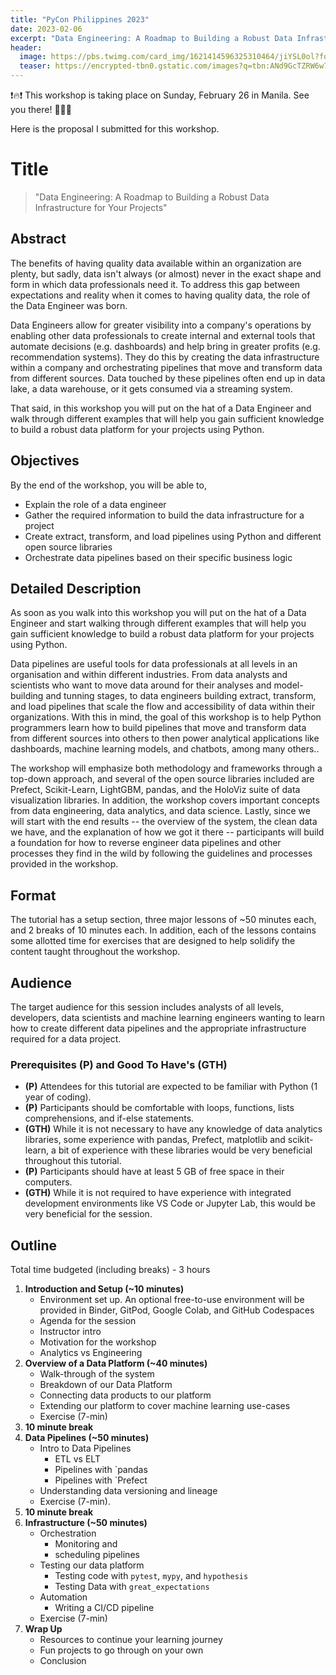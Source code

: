 ```yaml
---
title: "PyCon Philippines 2023"
date: 2023-02-06
excerpt: "Data Engineering: A Roadmap to Building a Robust Data Infrastructure for Your Projects"
header:
  image: https://pbs.twimg.com/card_img/1621414596325310464/jiYSL0ol?format=png&name=4096x4096
  teaser: https://encrypted-tbn0.gstatic.com/images?q=tbn:ANd9GcTZRW6w79UmK73376eMMQeU1HtreR9LgW-fSgTofa1ikhURkaud9-bOaRfFvcfClhSG6qo&usqp=CAU
---
```


❗🔥❗ This workshop is taking place on Sunday, February 26 in Manila. See you there! 👋😎🚀


Here is the proposal I submitted for this workshop.

# Title

> "Data Engineering: A Roadmap to Building a Robust Data Infrastructure for Your Projects"


## Abstract

The benefits of having quality data available within an organization are plenty, but sadly, data isn't always (or almost) never in the exact shape and form in which data professionals need it. To address this gap between expectations and reality when it comes to having quality data, the role of the Data Engineer was born.

Data Engineers allow for greater visibility into a company's operations by enabling other data professionals to create internal and external tools that automate decisions (e.g. dashboards) and help bring in greater profits (e.g. recommendation systems). They do this by creating the data infrastructure within a company and orchestrating pipelines that move and transform data from different sources. Data touched by these pipelines often end up in data lake, a data warehouse, or it gets consumed via a streaming system.

That said, in this workshop you will put on the hat of a Data Engineer and walk through different examples that will help you gain sufficient knowledge to build a robust data platform for your projects using Python.


## Objectives

By the end of the workshop, you will be able to,
- Explain the role of a data engineer
- Gather the required information to build the data infrastructure for a project
- Create extract, transform, and load pipelines using Python and different open source libraries
- Orchestrate data pipelines based on their specific business logic

## Detailed Description

As soon as you walk into this workshop you will put on the hat of a Data Engineer and start walking through different examples that will help you gain sufficient knowledge to build a robust data platform for your projects using Python.

Data pipelines are useful tools for data professionals at all levels in an organisation and within different industries. From data analysts and scientists who want to move data around for their analyses and model-building and tunning stages, to data engineers building extract, transform, and load pipelines that scale the flow and accessibility of data within their organizations. With this in mind, the goal of this workshop is to help Python programmers learn how to build pipelines that move and transform data from different sources into others to then power analytical applications like dashboards, machine learning models, and chatbots, among many others..

The workshop will emphasize both methodology and frameworks through a top-down approach, and several of the open source libraries included are Prefect, Scikit-Learn, LightGBM, pandas, and the HoloViz suite of data visualization libraries. In addition, the workshop covers important concepts from data engineering, data analytics, and data science. Lastly, since we will start with the end results -- the overview of the system, the clean data we have, and the explanation of how we got it there -- participants will build a foundation for how to reverse engineer data pipelines and other processes they find in the wild by following the guidelines and processes provided in the workshop.


## Format
The tutorial has a setup section, three major lessons of ~50 minutes each, and 2 breaks of 10 minutes each. In addition, each of the lessons contains some allotted time for exercises that are designed to help solidify the content taught throughout the workshop.

## Audience
The target audience for this session includes analysts of all levels, developers, data scientists and machine learning engineers wanting to learn how to create different data pipelines and the appropriate infrastructure required for a data project.

### Prerequisites (P) and Good To Have's (GTH)

- **(P)** Attendees for this tutorial are expected to be familiar with Python (1 year of coding). 
- **(P)** Participants should be comfortable with loops, functions, lists comprehensions, and if-else statements.
- **(GTH)** While it is not necessary to have any knowledge of data analytics libraries, some experience with pandas, Prefect, matplotlib and scikit-learn, a bit of experience with these libraries would be very beneficial throughout this tutorial.
- **(P)** Participants should have at least 5 GB of free space in their computers.
- **(GTH)** While it is not required to have experience with integrated development environments like VS Code or Jupyter Lab, this would be very beneficial for the session.

## Outline

Total time budgeted (including breaks) - 3 hours

1. **Introduction and Setup (~10 minutes)**
	- Environment set up. An optional free-to-use environment will be provided in Binder, GitPod, Google Colab, and GitHub Codespaces
	- Agenda for the session
	- Instructor intro
	- Motivation for the workshop
	- Analytics vs Engineering
2. **Overview of a Data Platform (~40 minutes)**
	- Walk-through of the system
	- Breakdown of our Data Platform
	- Connecting data products to our platform
	- Extending our platform to cover machine learning use-cases
	- Exercise (7-min)
3. **10 minute break**
4. **Data Pipelines (~50 minutes)**
	- Intro to Data Pipelines
		- ETL vs ELT
		- Pipelines with `pandas
		- Pipelines with `Prefect
	- Understanding data versioning and lineage
	- Exercise (7-min).
5. **10 minute break**
6. **Infrastructure (~50 minutes)**
	- Orchestration
		- Monitoring and
		- scheduling pipelines
	- Testing our data platform
		- Testing code with `pytest`, `mypy`, and `hypothesis`
		- Testing Data with `great_expectations`
	- Automation
		- Writing a CI/CD pipeline
	- Exercise (7-min)
7. **Wrap Up**
	- Resources to continue your learning journey
	- Fun projects to go through on your own
	- Conclusion